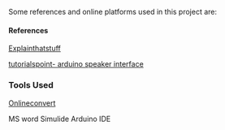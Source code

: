 Some references and online platforms used in this project are:

#### References

[Explainthatstuff](https://www.explainthatstuff.com/how-mp3players-work.html)

[tutorialspoint- arduino speaker interface](https://www.tutorialspoint.com/interfacing-a-speaker-with-arduino)


### Tools Used
[Onlineconvert](https://audio.online-convert.com/convert-to-wav)

MS word
Simulide
Arduino IDE